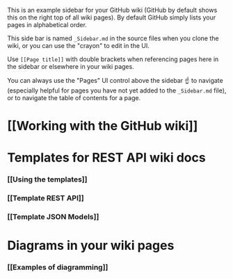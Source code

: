 This is an example sidebar for your GitHub wiki (GitHub by default shows this
on the right top of all wiki pages).
By default GitHub simply lists your pages in alphabetical order.

This side bar is named `_Sidebar.md` in the source files when you clone the
wiki, or you can use the "crayon" to edit in the UI.

Use `[[Page title]]` with double brackets when referencing pages here in the
sidebar or elsewhere in your wiki pages.

You can always use the "Pages" UI control above the sidebar ☝ to navigate
(especially helpful for pages you have not yet added to the `_Sidebar.md`
file), or to navigate the table of contents for a page.

# [[Working with the GitHub wiki]]

# Templates for REST API wiki docs

### [[Using the templates]]
### [[Template REST API]]
### [[Template JSON Models]]

# Diagrams in your wiki pages

### [[Examples of diagramming]]
